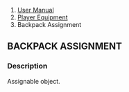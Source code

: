 <ol class="breadcrumb">
  <li><a href="#/docs/contents">User Manual</a></li>
  <li><a href="#/docs/equipment">Player Equipment</a></li>
  <li class="active">Backpack Assignment</li>
</ol>

## BACKPACK ASSIGNMENT

### Description

Assignable object.
